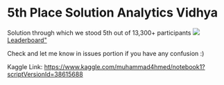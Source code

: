 # 5th Place Solution Analytics Vidhya

Solution through which we stood 5th out of 13,300+ participants
<img src="https://i.ibb.co/b6vFXF9/Screenshot-2020-07-12-Janata-Hack-Demand-Forecasting.png"></img>
<a href="https://datahack.analyticsvidhya.com/contest/janatahack-demand-forecasting/#LeaderBoard">Leaderboard"</a>


Check and let me know in issues portion if you have any confusion :)

Kaggle Link: https://www.kaggle.com/muhammad4hmed/notebook1?scriptVersionId=38615688
